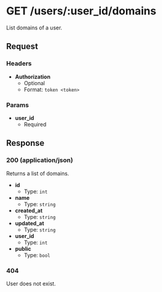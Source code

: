 # GET /users/:user_id/domains

List domains of a user.

## Request

### Headers

- **Authorization**
  + Optional
  + Format: `token <token>`

### Params

- **user_id**
  + Required

## Response

### 200 (application/json)

Returns a list of domains.

- **id**
  + Type: `int`
- **name**
  + Type: `string`
- **created_at**
  + Type: `string`
- **updated_at**
  + Type: `string`
- **user_id**
  + Type: `int`
- **public**
  + Type: `bool`

### 404

User does not exist.
